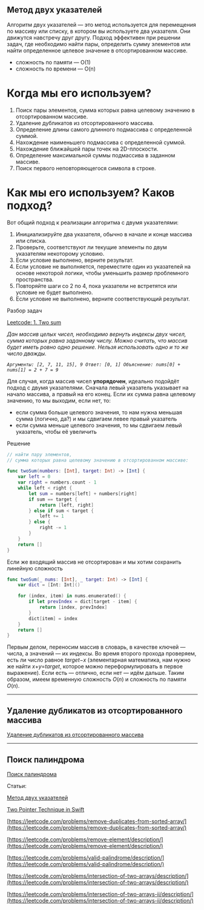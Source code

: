 ## Метод двух указателей

Алгоритм двух указателей — это метод используется для перемещения по массиву или списку, в котором вы используете два указателя. Они движутся навстречу друг другу. Подход эффективен при решении задач, где необходимо найти пары, определить сумму элементов или найти определенное целевое значение в отсортированном массиве.

* сложность по памяти — O(1)
* сложность по времени — O(n)

# **Когда мы его используем?**

1. Поиск пары элементов, сумма которых равна целевому значению в отсортированном массиве.
2. Удаление дубликатов из отсортированного массива.
3. Определение длины самого длинного подмассива с определенной суммой.
4. Нахождение наименьшего подмассива с определенной суммой.
5. Нахождение ближайшей пары точек на 2D-плоскости.
6. Определение максимальной суммы подмассива в заданном массиве.
7. Поиск первого неповторяющегося символа в строке.

# **Как мы его используем? Каков подход?**

Вот общий подход к реализации алгоритма с двумя указателями:

1. Инициализируйте два указателя, обычно в начале и конце массива или списка.
2. Проверьте, соответствуют ли текущие элементы по двум указателям некоторому условию.
3. Если условие выполнено, верните результат.
4. Если условие не выполняется, переместите один из указателей на основе некоторой логики, чтобы уменьшить размер проблемного пространства.
5. Повторяйте шаги со 2 по 4, пока указатели не встретятся или условие не будет выполнено.
6. Если условие не выполнено, верните соответствующий результат.

Разбор задач

[Leetcode: 1. Two sum](https://leetcode.com/problems/two-sum/)

*Дан массив целых чисел, необходимо вернуть индексы двух чисел, сумма которых равна заданному числу. Можно считать, что массив будет иметь ровно одно решение. Нельзя использовать одно и то же число дважды.*

*`Аргументы: [2, 7, 11, 15], 9 Ответ: [0, 1] Объяснение: nums[0] + nums[1] = 2 + 7 = 9`*

Для случая, когда массив чисел **упорядочен**, идеально подойдёт подход с двумя указателями. Сначала левый указатель указывает на начало массива, а правый на его конец. Если их сумма равна целевому значению, то мы выходим, если нет, то:

* если сумма больше целевого значения, то нам нужна меньшая сумма (логично, да?) и мы сдвигаем левее правый указатель
* если сумма меньше целевого значения, то мы сдвигаем левый указатель, чтобы её увеличить

Решение

```swift
// найти пару элементов, 
// сумма которых равна целевому значению в отсортированном массиве:

func twoSum(numbers: [Int], target: Int) -> [Int] {
    var left = 0
    var right = numbers.count - 1
    while left < right {
        let sum = numbers[left] + numbers[right]
        if sum == target {
            return [left, right]
        } else if sum < target {
            left += 1
        } else {
            right -= 1
        }
    }
    return []
}

```

Если же входящий массив не отсортирован и мы хотим сохранить линейную сложность

```swift
func twoSum(_ nums: [Int], _ target: Int) -> [Int] {
    var dict = [Int: Int]()

    for (index, item) in nums.enumerated() {
        if let prevIndex = dict[target - item] {
            return [index, prevIndex]
        }
        dict[item] = index
    }
    return []
}

```

Первым делом, переносим массив в словарь, в качестве ключей — числа, а значений — их индексы. Во время второго прохода проверяем, есть ли число равное *target*−*x* (элементарная математика, нам нужно же найти *x*+*y*=*target*, которое можно переформулировать в первое выражение). Если есть — отлично, если нет — идём дальше. Таким образом, имеем временную сложность *O*(*n*) и сложность по памяти *O*(*n*).

---

## Удаление дубликатов из отсортированного массива

[Удаление дубликатов из отсортированного массива](https://www.notion.so/b4161a7e0a6d40d1bdc0526c02f0aa09?pvs=21)

---

## Поиск палиндрома

[Поиск палиндрома](https://www.notion.so/6ea1f7aabf13423389097f413578d25b?pvs=21)

Статьи:

[Метод двух указателей](https://wcademy.ru/two-pointers-method/)

[Two Pointer Technique in Swift](https://medium.com/@mhcsunny/two-pointer-technique-in-swift-8f4bad8cbcbe)

[https://leetcode.com/problems/remove-duplicates-from-sorted-array/](https://leetcode.com/problems/remove-duplicates-from-sorted-array/)

[https://leetcode.com/problems/remove-element/description/](https://leetcode.com/problems/remove-element/description/)

[https://leetcode.com/problems/valid-palindrome/description/](https://leetcode.com/problems/valid-palindrome/description/)

[https://leetcode.com/problems/intersection-of-two-arrays/description/](https://leetcode.com/problems/intersection-of-two-arrays/description/)

[https://leetcode.com/problems/intersection-of-two-arrays-ii/description/](https://leetcode.com/problems/intersection-of-two-arrays-ii/description/)
